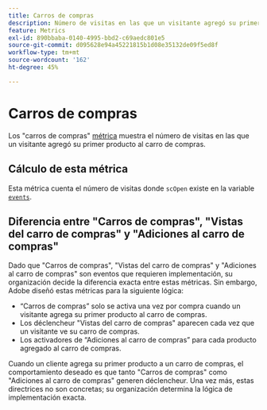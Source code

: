 ```yaml
---
title: Carros de compras
description: Número de visitas en las que un visitante agregó su primer producto al carro de compras.
feature: Metrics
exl-id: 890bbaba-0140-4995-bbd2-c69aedc801e5
source-git-commit: d095628e94a45221815b1d08e35132de09f5ed8f
workflow-type: tm+mt
source-wordcount: '162'
ht-degree: 45%

---
```


# Carros de compras

Los &quot;carros de compras&quot; [métrica](overview.md) muestra el número de visitas en las que un visitante agregó su primer producto al carro de compras.

## Cálculo de esta métrica

Esta métrica cuenta el número de visitas donde `scOpen` existe en la variable [`events`](/help/implement/vars/page-vars/events/events-overview.md).

## Diferencia entre &quot;Carros de compras&quot;, &quot;Vistas del carro de compras&quot; y &quot;Adiciones al carro de compras&quot;

Dado que &quot;Carros de compras&quot;, &quot;Vistas del carro de compras&quot; y &quot;Adiciones al carro de compras&quot; son eventos que requieren implementación, su organización decide la diferencia exacta entre estas métricas. Sin embargo, Adobe diseñó estas métricas para la siguiente lógica:

* “Carros de compras” solo se activa una vez por compra cuando un visitante agrega su primer producto al carro de compras.
* Los déclencheur &quot;Vistas del carro de compras&quot; aparecen cada vez que un visitante ve su carro de compras.
* Los activadores de “Adiciones al carro de compras” para cada producto agregado al carro de compras.

Cuando un cliente agrega su primer producto a un carro de compras, el comportamiento deseado es que tanto &quot;Carros de compras&quot; como &quot;Adiciones al carro de compras&quot; generen déclencheur. Una vez más, estas directrices no son concretas; su organización determina la lógica de implementación exacta.
